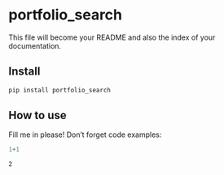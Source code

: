 # portfolio_search

<!-- WARNING: THIS FILE WAS AUTOGENERATED! DO NOT EDIT! -->

This file will become your README and also the index of your
documentation.

## Install

```sh
pip install portfolio_search
```

## How to use

Fill me in please! Don’t forget code examples:

```python
1+1
```

    2
